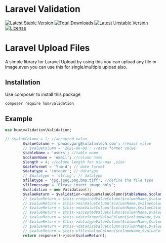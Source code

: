 # Laravel Validation

[![Latest Stable Version](https://poser.pugx.org/hum/validation/v)](//packagist.org/packages/hum/validation) [![Total Downloads](https://poser.pugx.org/hum/validation/downloads)](//packagist.org/packages/hum/validation) [![Latest Unstable Version](https://poser.pugx.org/hum/validation/v/unstable)](//packagist.org/packages/hum/validation) [![License](https://poser.pugx.org/hum/validation/license)](//packagist.org/packages/hum/validation)

Laravel Upload Files
=======
A simple library for Laravel Upload.by using this you can upload any file or image.even you can use this for single/multiple upload also.

Installation
------------

Use composer to install this package

```bash
composer require hum/validation
```

Example
-------
```php
use hum\validation\Validation;

// $valueColumn = 1; //accepted value
        $valueColumn = 'pawan.garg@sufalamtech.com'; //email value
        // $valueColumn = '2021-08-08'; //date formet value
        $tableName = 'users'; //table name
        $columnName = 'email'; //column name
        $length = 4; //column length for min-max ,size
        $dateformet = 'Y-m-d'; // date formet
        $datatype = 'integer'; // datatype
        // $datatype = 'string'; // datatype
        $filetype = 'jpg,jpeg,png,bmp,tiff'; //define the file type
        $filemessage = 'Please insert image only';
        $validation = new Validation();
        $valueReturn = $validation->uniqueValueColumn($tableName,$columnName,$valueColumn); // unique
        // $valueReturn = $this->requiredValueColumn($columnName,$valueColumn); // required
        // $valueReturn = $this->minValueColumn($columnName,$valueColumn,$length); //min value
        // $valueReturn = $this->maxValueColumn($columnName,$valueColumn,$length); //max value
        // $valueReturn = $this->acceptedValueColumn($columnName,$valueColumn); // accepted
        // $valueReturn = $this->dateformetValueColumn($columnName,$valueColumn,$dateformet); //date format
        // $valueReturn = $this->datatypeValueColumn($columnName,$valueColumn,$datatype); //data types
        // $valueReturn = $this->datasizeValueColumn($columnName,$valueColumn,$length); //data size
        // $valueReturn = $this->filesValueColumn($columnName,$valueColumn,$filetype,$filemessage); //files
        return response()->json($valueReturn);

